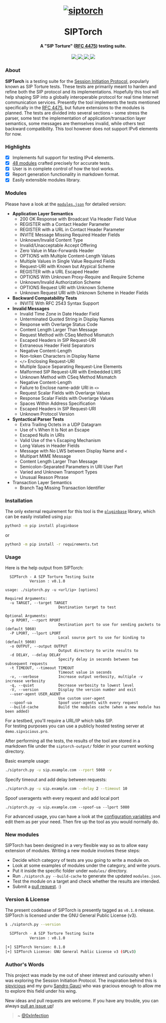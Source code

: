 <h1 align="center">
  <br>
  <a href="https://github.com/0xinfection/siptorch"><img src="https://i.imgur.com/Iux2GzGl.png" alt="siptorch"/></a>
  <br>
  <br>
  SIPTorch
</h1>
<h4 align="center">A "SIP Torture" (<a href="https://tools.ietf.org/html/rfc4475">RFC 4475</a>) testing suite.</h4>
<p align="center">  
  <a href="https://docs.python.org/3/download.html">
    <img src="https://img.shields.io/badge/Python-3.x-green.svg">
  </a>
  <a href="https://github.com/0xinfection/siptorch/releases">
    <img src="https://img.shields.io/badge/Version-v0.1%20(stable)-blue.svg">
  </a>
  <a href="https://github.com/0xinfection/siptorch/blob/master/LICENSE">
    <img src="https://img.shields.io/badge/License-GNU%20GPLv3-orange.svg">
  </a> 
  <a href="https://travis-ci.org/0xInfection/siptorch">
    <img src="https://img.shields.io/badge/Build-Passing-brightgreen.svg?logo=travis">
  </a>
</p>

### About
__SIPTorch__ is a testing suite for the [Session Initiation Protocol](https://tools.ietf.org/html/rfc3261), popularly known as SIP Torture tests. These tests are primarily meant to harden and refine both the SIP protocol and its implementations. Hopefully this tool will help shaping SIP into a globally interoperable protocol for real time Internet communication services. Presently the tool implements the tests mentioned specifically in the [RFC 4475](https://tools.ietf.org/html/rfc4475), but future extensions to the modules is planned. The tests are divided into several sections - some stress the parser, some test the implementation of application/transaction layer semantics, some messages are themselves invalid, while others test backward compatibility. This tool however does not support IPv6 elements for now.

### Highlights
- [x] Implements full support for testing IPv4 elements.
- [x] [48 modules](#modules) crafted precisely for accurate tests.
- [x] User is in complete control of how the tool works.
- [x] Report generation functionality in markdown format.
- [x] Easily extensible modules library.

### Modules
Please have a look at the [`modules.json`](https://github.com/0xInfection/SIPTorch/blob/master/libs/modules.json) for detailed version:
- __Application Layer Semantics__
    - 200 OK Response with Broadcast Via Header Field Value
    - REGISTER with a Contact Header Parameter
    - REGISTER with a URL in Contact Header Parameter
    - INVITE Message Missing Required Header Fields
    - Unknown/Invalid Content Type
    - Invalid/Unacceptable Accept Offering
    - Zero Value in Max-Forwards Header
    - OPTIONS with Multiple Content-Length Values
    - Multiple Values in Single Value Required Fields
    - Request-URI with Known but Atypical Scheme
    - REGISTER with a URL Escaped Header
    - OPTIONS With Unknown Proxy-Require and Require Scheme
    - Unknown/Invalid Authorization Scheme
    - OPTIONS Request URI with Unknown Scheme
    - Unknown Request URI with Unknown Scheme in Header Fields
- __Backward Compatability Tests__
    - INVITE With RFC 2543 Syntax Support
- __Invalid Messages__
    - Invalid Time Zone in Date Header Field
    - Unterminated Quoted String in Display Names
    - Response with Overlarge Status Code
    - Content Length Larger Than Message
    - Request Method with CSeq Method Mismatch
    - Escaped Headers in SIP Request-URI
    - Extraneous Header Field Separators
    - Negative Content-Length
    - Non-token Characters in Display Name
    - `</>` Enclosing Request-URI
    - Multiple Space Separating Request-Line Elements
    - Malformed SIP Request-URI with Embedded LWS
    - Unknown Method with CSeq Method Mismatch
    - Negative Content-Length
    - Failure to Enclose name-addr URI in `<>`
    - Request Scalar Fields with Overlarge Values
    - Response Scalar Fields with Overlarge Values
    - Spaces Within Address Specification
    - Escaped Headers in SIP Request-URI
    - Unknown Protocol Version
- __Syntactical Parser Tests__
    - Extra Trailing Octets in a UDP Datagram
    - Use of `%` When It Is Not an Escape
    - Escaped Nulls in URIs
    - Valid Use of the `%` Escaping Mechanism
    - Long Values in Header Fields
    - Message with No LWS between Display Name and `<`
    - Multipart MIME Message
    - Content Length Larger Than Message
    - Semicolon-Separated Parameters in URI User Part
    - Varied and Unknown Transport Types
    - Unusual Reason Phrase
- Transaction Layer Semantics
    - Branch Tag Missing Transaction Identifier

### Installation
The only external requirement for this tool is the [`pluginbase`](https://pypi.org/project/pluginbase) library, which can be easily installed using `pip`:
```bash
python3 -m pip install pluginbase
```
or
```bash
python3 -m pip install -r requirements.txt
```

### Usage
Here is the help output from SIPTorch:
```
  SIPTorch - A SIP Torture Testing Suite
           Version : v0.1.0

usage: ./siptorch.py -u <url/ip> [options]

Required Arguments:
  -u TARGET, --target TARGET
                        Destination target to test

Optional Arguments:
  -p RPORT, --rport RPORT
                        Destination port to use for sending packets to (default 5060)
  -P LPORT, --lport LPORT
                        Local source port to use for binding to (default 5060)
  -o OUTPUT, --output OUTPUT
                        Output directory to write results to
  -d DELAY, --delay DELAY
                        Specify delay in seconds between two subsequent requests
  -t TIMEOUT, --timeout TIMEOUT
                        Timeout value in seconds
  -v, --verbose         Increase output verbosity, multiple -v increase verbosity
  -q, --quiet           Decrease verbosity to lowest level
  -V, --version         Display the version number and exit
  --user-agent USER_AGENT
                        Use custom user-agent
  --spoof-ua            Spoof user-agents with every request
  --build-cache         Build the modules cache (when a new module has been added)
```
For a testbed, you'll require a URL/IP which talks SIP.  
For testing purposes you can use a publicly hosted testing server at `demo.sipvicious.pro`.

After performing all the tests, the results of the tool are stored in a markdown file under the `siptorch-output/` folder in your current working directory.

Basic example usage:
```bash
./siptorch.py -u sip.example.com --rport 5060 -v
```
Specify timeout and add delay between requests:
```bash
./siptorch.py -u sip.example.com --delay 2 --timeout 10
```
Spoof useragents with every request and add local port
```
./siptorch.py -u sip.example.com --spoof-ua --lport 5080 
```
For advanced usage, you can have a look at the [configuration variables](https://github.com/0xInfection/SIPTorch/blob/master/libs/config.py) and edit them as per your need. Then fire up the tool as you would normally do.

### New modules
SIPTorch has been designed in a very flexible way so as to allow easy extension of modules. Writing a new module involves these steps:
- Decide which category of tests are you going to write a module on.
- Look at some examples of modules under the category, and write yours.
- Put it inside the specific folder under `modules/` directory.
- Run `./siptorch.py --build-cache` to generate the updated `modules.json`.
- Test the module on a target and check whether the results are intended.
- Submit a [pull request](https://github.com/0xInfection/SIPTorch/pulls). :)

### Version & License
The present codebase of SIPTorch is presently tagged as `v0.1.0` release. SIPTorch is licensed under the GNU General Public License (v3).
```bash
$ ./siptorch.py --version

  SIPTorch - A SIP Torture Testing Suite
           Version : v0.1.0

[+] SIPTorch Version: 0.1.0
[+] SIPTorch License: GNU General Public License v3 (GPLv3)
```

### Author's Words
This project was made by me out of sheer interest and curiousity when I was exploring the Session Initiation Protocol. The inspiration behind this is [sipvicious](https://github.com/enablesecurity/sipvicious) and my guru [Sandro Gauci](https://twitter.com/sandrogauci) who was gracious enough to allow me to explore this field under his wing. 

New ideas and pull requests are welcome. If you have any trouble, you can always [pull an issue up](https://github.com/0xInfection/SIPTorch/issues/new)!

> ~ [@0xInfection](https://twitter.com/0xInfection)